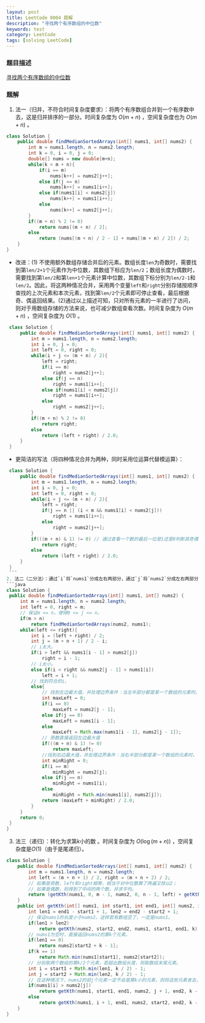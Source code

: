 ```yaml
---
layout: post
title: LeetCode 0004 题解
description: "寻找两个有序数组的中位数"
keywords: test
category: LeetCode
tags: [solving LeetCode]
---
```


### 题目描述
[寻找两个有序数组的中位数](https://leetcode-cn.com/problems/median-of-two-sorted-arrays/)

### 题解
1. 法一（归并，不符合时间复杂度要求）：将两个有序数组合并到一个有序数中去，这是归并排序的一部分。时间复杂度为 $O(m+n)$ ，空间复杂度也为 $O(m+n)$ 。
```java
class Solution {
    public double findMedianSortedArrays(int[] nums1, int[] nums2) {
        int m = nums1.length, n = nums2.length;
        int k = 0, i = 0, j = 0;
        double[] nums = new double[m+n];
        while(k < m + n){
            if(i == m)
                nums[k++] = nums2[j++];
            else if(j == n)
                nums[k++] = nums1[i++];
            else if(nums1[i] < nums2[j])
                nums[k++] = nums1[i++];
            else
                nums[k++] = nums2[j++];
        }
        if((m + n) % 2 != 0)
            return nums[(m + n) / 2];
        else
            return (nums[(m + n) / 2 - 1] + nums[(m + n) / 2]) / 2;
    }
}
```
   * 改进：(1) 不使用额外数组存储合并后的元素。数组长度`len`为奇数时，需要找到第`len/2+1`个元素作为中位数，其数组下标应为`len/2`；数组长度为偶数时，需要找到第`len/2`和第`len+1`个元素计算中位数，其数组下标分别为`len/2-1`和`len/2`。因此，将这两种情况合并，采用两个变量`left`和`right`分别存储按顺序查找的上次元素和本次元素，找到第`len/2`个元素即可停止查看，最后根据奇、偶返回结果。(2)通过以上描述可知，只对所有元素的一半进行了访问，则对于用数组存储的方法来说，也可减少数组查看次数。时间复杂度为 $O(m+n)$ ，空间复杂度为 $O(1)$ 。
   ```java
    class Solution {
        public double findMedianSortedArrays(int[] nums1, int[] nums2) {
            int m = nums1.length, n = nums2.length;
            int i = 0, j = 0;
            int left = 0, right = 0;
            while(i + j <= (m + n) / 2){
                left = right;
                if(i == m)
                    right = nums2[j++];
                else if(j == n)
                    right = nums1[i++];
                else if(nums1[i] < nums2[j])
                    right = nums1[i++];
                else
                    right = nums2[j++];
            }
            if((m + n) % 2 != 0)
                return right;
            else
                return (left + right) / 2.0;
        }
    }
   ```
   * 更简洁的写法（将四种情况合并为两种，同时采用位运算代替模运算）：
   ```java
    class Solution {
        public double findMedianSortedArrays(int[] nums1, int[] nums2) {
            int m = nums1.length, n = nums2.length;
            int i = 0, j = 0;
            int left = 0, right = 0;
            while(i + j <= (m + n) / 2){
                left = right;
                if(j == n || (i < m && nums1[i] < nums2[j]))
                    right = nums1[i++];
                else
                    right = nums2[j++];
            }
            if(((m + n) & 1) != 0) // 通过查看一个数的最后一位是1还是0判断其奇偶性。
                return right;
            else
                return (left + right) / 2.0;
        }
    }
    ```
2. 法二（二分法）：通过`i`将`nums1`分成左右两部分，通过`j`将`nums2`分成左右两部分，使得若两数组元素总数为偶数时，分成的左、右两部分的元素个数相等，若两数组元素总数为奇数时，左边的元素个数比右边的元素个数多1，这样就可得到`i`与`j`的关系为 $i+j=(m+n+1)/2$。此时，若左半部分元素的最大值小于右半部分元素的最小值，那么就找到了中位数的位置：若`m+n`为奇数，则左半部分的最大值即为中位数；若`m+n`为奇数，则左半部分的最大值和右半部分的最小值的平均值即为中位数。则关键在于找到`i`的正确位置，而`j`的位置可以通过`i`固定下来，因此对`i`进行二分。若要满足左半部分元素的最大值小于右半部分元素的最小值，则需满足`nums1[i-1]<nums2[j]`及`nums2[j-1]<nums1[i]`，当不满足时，则移动左右边界，直至找到`i`的正确位置，再通过分类讨论得到中位数。计算过程中要注意一些边界条件的处理。
```java
class Solution {
    public double findMedianSortedArrays(int[] nums1, int[] nums2) {
        int m = nums1.length, n = nums2.length;
        int left = 0, right = m;
        // 保证m <= n，使得0 <= j <= n。
        if(m > n)
            return findMedianSortedArrays(nums2, nums1);
        while(left <= right){
            int i = (left + right) / 2;
            int j = (m + n + 1) / 2 - i;
            // i太大。
            if(i > left && nums1[i - 1] > nums2[j])
                right = i - 1;
            // i太小。
            else if(i < right && nums2[j - 1] > nums1[i])
                left = i + 1;
            // 找到符合的i。
            else{
                // 找到左边最大值，并处理边界条件：当左半部分都是某一个数组的元素时。
                int maxLeft = 0;
                if(i == 0)
                    maxLeft = nums2[j - 1];
                else if(j == 0)
                    maxLeft = nums1[i - 1];
                else
                    maxLeft = Math.max(nums1[i - 1], nums2[j - 1]);
                // 奇数直接返回左边最大值
                if(((m + n) & 1) != 0)
                    return maxLeft;
                //找到右边最大值，并处理边界条件：当右半部分都是某一个数组的元素时。
                int minRight = 0;
                if(i == m)
                    minRight = nums2[j];
                else if(j == n)
                    minRight = nums1[i];
                else
                    minRight = Math.min(nums1[i], nums2[j]);
                return (maxLeft + minRight) / 2.0;
            }
        }
        return 0;
    }
}
```
3. 法三（递归）：转化为求第$k$小的数 。时间复杂度为 $O(\log(m+n))$ ，空间复杂度是$O(1)$（由于是尾递归）。
```java
class Solution {
    public double findMedianSortedArrays(int[] nums1, int[] nums2) {
        int m = nums1.length, n = nums2.length;
        int left = (m + n + 1) / 2, right = (m + n + 2) / 2;
        // 如果是奇数，left和right相等，相当于对中位数算了两遍又除以2；
        // 如果是偶数，则得到了中间的两个数，并求平均。
        return (getKth(nums1, 0, m - 1, nums2, 0, n - 1, left) + getKth(nums1, 0, m - 1, nums2, 0, n - 1, right)) / 2.0;
    }
    public int getKth(int[] nums1, int start1, int end1, int[] nums2, int start2, int end2, int k){
        int len1 = end1 - start1 + 1, len2 = end2 - start2 + 1;
        // 保证nums1的长度小于nums2，这样若有数组空了，一定是nums1。
        if(len1 > len2) 
            return getKth(nums2, start2, end2, nums1, start1, end1, k);
        // nums1为空时，直接返回nums2的第k个元素。
        if(len1 == 0) 
            return nums2[start2 + k - 1];
        if(k == 1)
            return Math.min(nums1[start1], nums2[start2]);
        // 分别取两个数组的第k/2个元素，若超出数组长度，则取数组末尾元素。
        int i = start1 + Math.min(len1, k / 2) - 1;
        int j = start2 + Math.min(len2, k / 2) - 1;
        // 在这种情况下，nums2的前j个元素一定不会是第k小的元素，则将这些元素舍去，同时减小k。
        if(nums1[i] > nums2[j])
            return getKth(nums1, start1, end1, nums2, j + 1, end2, k - (j - start2 + 1));
        else
            return getKth(nums1, i + 1, end1, nums2, start2, end2, k - (i - start1 + 1));
    }
}
```